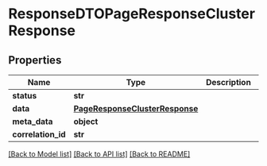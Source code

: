 # ResponseDTOPageResponseClusterResponse

## Properties
Name | Type | Description | Notes
------------ | ------------- | ------------- | -------------
**status** | **str** |  | [optional] 
**data** | [**PageResponseClusterResponse**](PageResponseClusterResponse.md) |  | [optional] 
**meta_data** | **object** |  | [optional] 
**correlation_id** | **str** |  | [optional] 

[[Back to Model list]](../README.md#documentation-for-models) [[Back to API list]](../README.md#documentation-for-api-endpoints) [[Back to README]](../README.md)

